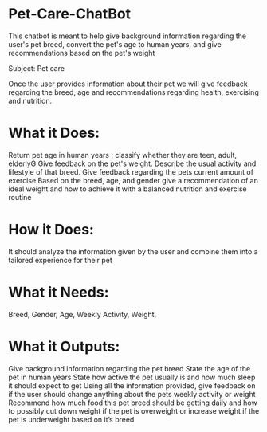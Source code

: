 # Pet-Care-ChatBot
This chatbot is meant to help give background information regarding the user's pet breed, convert the pet's age to human years, and give recommendations based on the pet's weight

Subject: Pet care

Once the user provides information about their pet we will give feedback regarding the breed, age and recommendations regarding health, exercising and nutrition.




# What it Does: 

Return pet age in human years ; classify whether they are teen, adult, elderlyG
Give feedback on the pet's weight.
Describe the usual activity and lifestyle of that breed.
Give feedback regarding the pets current amount of exercise 
Based on the breed, age, and gender give a recommendation of an ideal weight and how to achieve it with a balanced nutrition and exercise routine






# How it Does:

It should analyze the information given by the user and combine them into a tailored experience for their pet 







# What it Needs:

Breed,
Gender,
Age,
Weekly Activity,
Weight,




# What it Outputs:

Give background information regarding the pet breed
State the age of the pet in human years
State how active the pet usually is and how much sleep it should expect to get
Using all the information provided, give feedback on if the user should change anything about the pets weekly activity or weight
Recommend how much food this pet breed should be getting daily and how to possibly cut down weight if the pet is overweight or increase weight if the pet is underweight based on it’s breed
